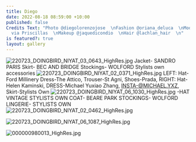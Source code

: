 ```yaml
---
title: Diego
date: 2022-08-18 08:59:00 +10:00
published: false
Credits Text: "Photo @diegolorenzojose  \nFashion @oriana_deluca  \nModel @niyat_moda
  via Priscillas  \nMakeup @jaquedicondio  \nHair @lachlan_hair  \n"
is featured?: true
layout: gallery
---
```


![220723_DOINGBIRD_NIYAT_03_0643_HighRes.jpg](/uploads/220723_DOINGBIRD_NIYAT_03_0643_HighRes.jpg)
Jacket- SANDRO PARIS
Skirt- BEC AND BRIDGE
Stockings- WOLFORD
Stylists own accessories
![220723_DOINGBIRD_NIYAT_02_0371_HighRes.jpg](/uploads/220723_DOINGBIRD_NIYAT_02_0371_HighRes.jpg)
LEFT: Hat- Ford Millinery
Dress-The Attico, Trouser-St Agni,
Shoes-Prada,    RIGHT: Hat-Helen Kaminski,
DRESS-Michael Yuxiao Zhang, INSTA-@MICHAEL.YXZ,
Skirt-Stylists Own
![220723_DOINGBIRD_NIYAT_06_1030_HighRes.jpg](/uploads/220723_DOINGBIRD_NIYAT_06_1030_HighRes.jpg)
-HAT VINTAGE STYLISTS OWN
COAT- BEARE PARK
STOCKINGS- WOLFORD
LINGERIE- STYLISTS OWN
![220723_DOINGBIRD_NIYAT_02_0462_HighRes.jpg](/uploads/220723_DOINGBIRD_NIYAT_02_0462_HighRes.jpg)

![220723_DOINGBIRD_NIYAT_06_1087_HighRes.jpg](/uploads/220723_DOINGBIRD_NIYAT_06_1087_HighRes.jpg)

![000000980013_HighRes.jpg](/uploads/000000980013_HighRes.jpg)